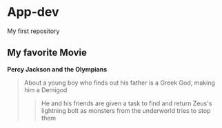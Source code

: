 # App-dev
My first repository
## My favorite Movie
**Percy Jackson and the Olympians**
> About a young boy who finds out his father is a Greek God, making him a Demigod
> 
>> He and his friends are given a task to find and return Zeus's lightning bolt as monsters from the underworld tries to stop them
